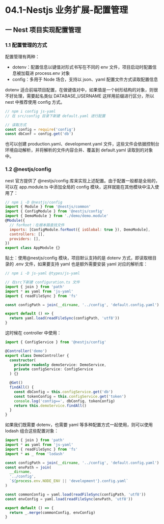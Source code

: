 # 04.1-Nestjs 业务扩展-配置管理

## 一 Nest 项目实现配置管理

### 1.1 配置管理的方式

配置管理有两种：

- dotenv：配置信息以键值对形式书写在不同的 env 文件，项目启动时配置信息被加载进 process.env 对象
- config：多用于 Node 场合，支持以 json、yaml 配置文件方式读取配置信息

dotenv 适合前端项目配置，在做键值对中，如果值是一个树形结构的对象，则很不好处理，需要起名类似 DATABASE_USERNAME 这样用前缀进行区分，所以 nest 中推荐使用 config 方式。

```js
// npm i config js-yaml
// 在 src/config 目录下新建 default.yaml 进行配置

// 读取方式
const config = require('config')
const dbConf = config.get('db')
```

也可以创建 production.yaml、development.yaml 文件，这些文件会依据控制台环境自动解析，并将解析的文件内容合并、覆盖到 default.yaml 读取到的对象中。

### 1.2 @nestjs/config

nest 官方提供了 @nestjs/config 库来实现上述配置。由于配置一般都是全局的，可以在 app.module.ts 中添加全局的 config 模块，这样就能在其他模块中注入使用了：

```js
// npm i -D @nestjs/config
import { Module } from '@nestjs/common'
import { ConfigModule } from '@nestjs/config'
import { DemoModule } from './demo/demo.module'
@Module({
  // forRoot：在根本路查找文件
  imports: [ConfigModule.forRoot({ isGlobal: true }), DemoModule],
  controllers: [],
  providers: [],
})
export class AppModule {}
```

贴士：使用@nestjs/config 模块，项目默认支持的是 dotenv 方式，即读取根目录的 .env 文件，如果要支持 yaml 也是额外需要安装 yaml 对应的解析库：

```js
// npm i -D js-yaml @types/js-yaml

// 在src下新建 configuration.ts 文件
import { join } from 'path'
import * as yaml from 'js-yaml'
import { readFileSync } from 'fs'

const configPath = join(__dirname, '../config', 'default.config.yaml')

export default () => {
  return yaml.load(readFileSync(configPath, 'utf8'))
}
```

这时候在 controller 中使用：

```ts
import { ConfigService } from '@nestjs/config'

@Controller('demo')
export class DemoController {
  constructor(
    private readonly demoService: DemoService,
    private configService: ConfigService
  ) {}

  @Get()
  findAll() {
    const dbConfig = this.configService.get('db')
    const tokenConfig = this.configService.get('token')
    console.log('config==', dbConfig, tokenConfig)
    return this.demoService.findAll()
  }
}
```

如果我们既需要 dotenv，也需要 yaml 等多种配置方式一起使用，则可以使用 lodash 组合这些配置对象：

```ts
import { join } from 'path'
import * as yaml from 'js-yaml'
import { readFileSync } from 'fs'
import * as _ from 'lodash'

const configPath = join(__dirname, '../config', 'default.config.yaml')
const envPath = join(
  __dirname,
  '../config',
  `${process.env.NODE_ENV || 'development'}.config.yaml`
)

const commonConfig = yaml.load(readFileSync(configPath, 'utf8'))
const envConfig = yaml.load(readFileSync(envPath, 'utf8'))

export default () => {
  return _.merge(commonConfig, envConfig)
}
```
